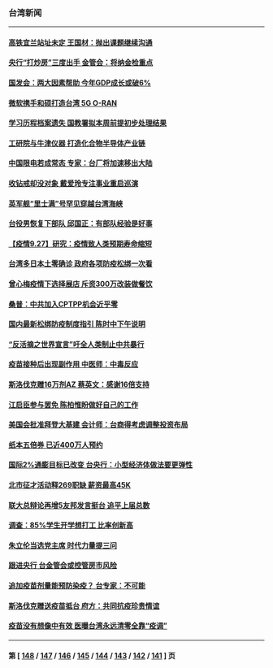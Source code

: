 ### 台湾新闻
---
#### [高铁宜兰站址未定 王国材：抛出课题继续沟通](../../pages/ncid1349361/n13263950.md) 
#### [央行“打炒房”三度出手 金管会：将纳金检重点](../../pages/ncid1349361/n13264003.md) 
#### [国发会：两大因素帮助 今年GDP成长或破6%](../../pages/ncid1349361/n13263977.md) 
#### [微软携手和硕打造台湾 5G O-RAN](../../pages/ncid1349361/n13263980.md) 
#### [学习历程档案遗失 国教署拟本周前提初步处理结果](../../pages/ncid1349361/n13263983.md) 
#### [工研院与牛津仪器 打造化合物半导体产业链](../../pages/ncid1349361/n13263988.md) 
#### [中国限电若成常态 专家：台厂将加速移出大陆](../../pages/ncid1349361/n13263681.md) 
#### [收钻戒却没对象 戴爱玲专注事业重启巡演](../../pages/ncid1349361/n13263617.md) 
#### [英军舰“里士满”号罕见穿越台湾海峡](../../pages/ncid1349361/n13263522.md) 
#### [台役男恢复下部队 邱国正：有部队经验是好事](../../pages/ncid1349361/n13262641.md) 
#### [【疫情9.27】研究：疫情致人类预期寿命缩短](../../pages/ncid1349361/n13263029.md) 
#### [台湾多日本土零确诊 政府各项防疫松绑一次看](../../pages/ncid1349361/n13263082.md) 
#### [曾心梅疫情下选择展店 斥资300万改装做餐饮](../../pages/ncid1349361/n13262593.md) 
#### [桑普：中共加入CPTPP机会近乎零](../../pages/ncid1349361/n13262476.md) 
#### [国内最新松绑防疫制度指引 陈时中下午说明](../../pages/ncid1349361/n13259739.md) 
#### [“反活摘之世界宣言”吁全人类制止中共暴行](../../pages/ncid1349361/n13259730.md) 
#### [疫苗接种后出现副作用 中医师：中毒反应](../../pages/ncid1349361/n13261690.md) 
#### [斯洛伐克赠16万剂AZ 蔡英文：感谢16倍支持](../../pages/ncid1349361/n13261688.md) 
#### [江启臣参与罢免 陈柏惟盼做好自己的工作](../../pages/ncid1349361/n13261686.md) 
#### [美国会批准拜登大基建 会计师：台商得考虑调整投资布局](../../pages/ncid1349361/n13261548.md) 
#### [纸本五倍券 已近400万人预约](../../pages/ncid1349361/n13261616.md) 
#### [国际2%通膨目标已改变 台央行：小型经济体做法要更弹性](../../pages/ncid1349361/n13261542.md) 
#### [北市征才活动释269职缺 薪资最高45K](../../pages/ncid1349361/n13261568.md) 
#### [联大总辩论再增5友邦发言挺台 追平上届总数](../../pages/ncid1349361/n13261559.md) 
#### [调查：85%学生开学想打工 比率创新高](../../pages/ncid1349361/n13261573.md) 
#### [朱立伦当选党主席 时代力量提三问](../../pages/ncid1349361/n13261580.md) 
#### [跟进央行 台金管会或控管房市风险](../../pages/ncid1349361/n13261502.md) 
#### [追加疫苗剂量能预防染疫？ 台专家：不可能](../../pages/ncid1349361/n13261510.md) 
#### [斯洛伐克赠送疫苗抵台 府方：共同抗疫珍贵情谊](../../pages/ncid1349361/n13261414.md) 
#### [疫苗没有想像中有效 医曝台湾永远清零全靠“疫调”](../../pages/ncid1349361/n13261424.md) 

---
#### 第 [ [148](./148.md) / [147](./147.md) / [146](./146.md) / [145](./145.md) / [144](./144.md) / [143](./143.md) / [142](./142.md) / [141](./141.md) ] 页

